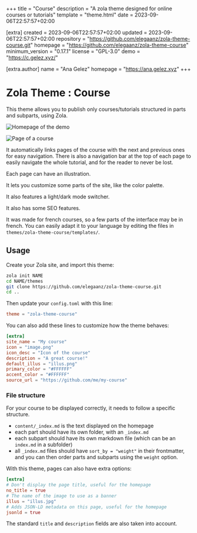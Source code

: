 
+++
title = "Course"
description = "A zola theme designed for online courses or tutorials"
template = "theme.html"
date = 2023-09-06T22:57:57+02:00

[extra]
created = 2023-09-06T22:57:57+02:00
updated = 2023-09-06T22:57:57+02:00
repository = "https://github.com/elegaanz/zola-theme-course.git"
homepage = "https://github.com/elegaanz/zola-theme-course"
minimum_version = "0.17.1"
license = "GPL-3.0"
demo = "https://c.gelez.xyz/"

[extra.author]
name = "Ana Gelez"
homepage = "https://ana.gelez.xyz"
+++        

# Zola Theme : Course

This theme allows you to publish only courses/tutorials structured in
parts and subparts, using Zola.

![Homepage of the demo](screenshot.png)

![Page of a course](screenshot2.png)

It automatically links pages of the course with the next and previous ones
for easy navigation. There is also a navigation bar at the top of each page
to easily navigate the whole tutorial, and for the reader to never be lost.

Each page can have an illustration.

It lets you customize some parts of the site, like the color palette.

It also features a light/dark mode switcher.

It also has some SEO features.

It was made for french courses, so a few parts of the interface may be in french.
You can easily adapt it to your language by editing the files in `themes/zola-theme-course/templates/`.

## Usage

Create your Zola site, and import this theme:

```bash
zola init NAME
cd NAME/themes
git clone https://github.com/elegaanz/zola-theme-course.git
cd ..
```

Then update your `config.toml` with this line:

```toml
theme = "zola-theme-course"
```

You can also add these lines to customize how the theme behaves:

```toml
[extra]
site_name = "My course"
icon = "image.png"
icon_desc = "Icon of the course"
description = "A great course!"
default_illus = "illus.png"
primary_color = "#FFFFFF"
accent_color = "#FFFFFF"
source_url = "https://github.com/me/my-course"
```

### File structure

For your course to be displayed correctly, it needs to follow a specific structure.

- `content/_index.md` is the text displayed on the homepage
- each part should have its own folder, with an `_index.md`
- each subpart should have its own markdown file (which can be an `index.md` in a subfolder)
- all `_index.md` files should have `sort_by = "weight"` in their frontmatter, and you can then
  order parts and subparts using the `weight` option.

With this theme, pages can also have extra options:

```toml
[extra]
# Don't display the page title, useful for the homepage
no_title = true
# The name of the image to use as a banner
illus = "illus.jpg"
# Adds JSON-LD metadata on this page, useful for the homepage
jsonld = true
```

The standard `title` and `description` fields are also taken into account.
        